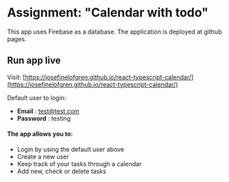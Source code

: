 # Assignment: "Calendar with todo"

This app uses Firebase as a database. The application is deployed at github pages.

## Run app live 

Visit: [https://josefinelofgren.github.io/react-typescript-calendar/](https://josefinelofgren.github.io/react-typescript-calendar/)




Default user to login: 

- **Email** : test@test.com
- **Password** : testing



#### The app allows you to:

- Login by using the default user above
- Create a new user
- Keep track of your tasks through a calendar 
- Add new, check or delete tasks

